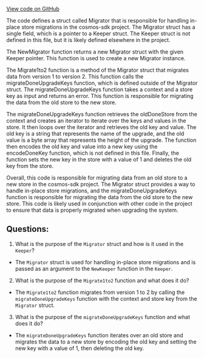 [View code on GitHub](https://github.com/cosmos/cosmos-sdk/blob/main/x/upgrade/keeper/migrations.go)

The code defines a struct called Migrator that is responsible for handling in-place store migrations in the cosmos-sdk project. The Migrator struct has a single field, which is a pointer to a Keeper struct. The Keeper struct is not defined in this file, but it is likely defined elsewhere in the project.

The NewMigrator function returns a new Migrator struct with the given Keeper pointer. This function is used to create a new Migrator instance.

The Migrate1to2 function is a method of the Migrator struct that migrates data from version 1 to version 2. This function calls the migrateDoneUpgradeKeys function, which is defined outside of the Migrator struct. The migrateDoneUpgradeKeys function takes a context and a store key as input and returns an error. This function is responsible for migrating the data from the old store to the new store.

The migrateDoneUpgradeKeys function retrieves the oldDoneStore from the context and creates an iterator to iterate over the keys and values in the store. It then loops over the iterator and retrieves the old key and value. The old key is a string that represents the name of the upgrade, and the old value is a byte array that represents the height of the upgrade. The function then encodes the old key and value into a new key using the encodeDoneKey function, which is not defined in this file. Finally, the function sets the new key in the store with a value of 1 and deletes the old key from the store.

Overall, this code is responsible for migrating data from an old store to a new store in the cosmos-sdk project. The Migrator struct provides a way to handle in-place store migrations, and the migrateDoneUpgradeKeys function is responsible for migrating the data from the old store to the new store. This code is likely used in conjunction with other code in the project to ensure that data is properly migrated when upgrading the system.
## Questions: 
 1. What is the purpose of the `Migrator` struct and how is it used in the `Keeper`?
- The `Migrator` struct is used for handling in-place store migrations and is passed as an argument to the `NewKeeper` function in the `Keeper`. 

2. What is the purpose of the `Migrate1to2` function and what does it do?
- The `Migrate1to2` function migrates from version 1 to 2 by calling the `migrateDoneUpgradeKeys` function with the context and store key from the `Migrator` struct.

3. What is the purpose of the `migrateDoneUpgradeKeys` function and what does it do?
- The `migrateDoneUpgradeKeys` function iterates over an old store and migrates the data to a new store by encoding the old key and setting the new key with a value of 1, then deleting the old key.